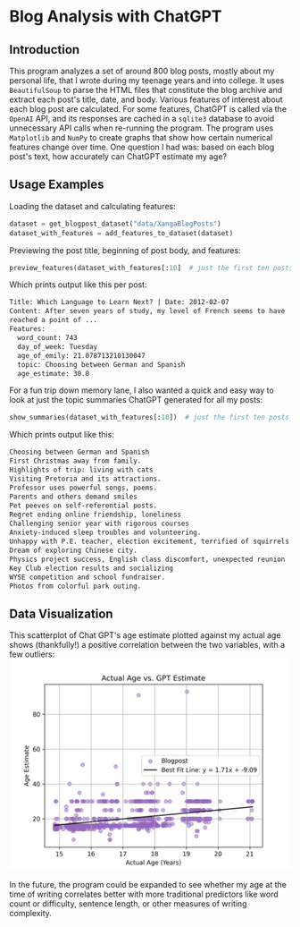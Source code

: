 # Blog Analysis with ChatGPT

## Introduction

This program analyzes a set of around 800 blog posts, mostly about my 
personal life, that I wrote during my teenage years and into college. It uses
`BeautifulSoup` to parse the HTML files that constitute the blog archive
and extract each post's title, date, and body. Various features of interest 
about each blog post are calculated. For some features, ChatGPT is called 
via the `OpenAI` API, and its responses are cached in a `sqlite3` database
to avoid unnecessary API calls when re-running the program.
The program uses `Matplotlib` and `NumPy` to create graphs that show how
certain numerical features change over time. One question I had was: based
on each blog post's text, how accurately can ChatGPT estimate my age?

## Usage Examples

Loading the dataset and calculating features:
```python
dataset = get_blogpost_dataset("data/XangaBlogPosts")
dataset_with_features = add_features_to_dataset(dataset)
```
Previewing the post title, beginning of post body, and features:
```python
preview_features(dataset_with_features[:10]  # just the first ten posts
```
Which prints output like this per post:
```
Title: Which Language to Learn Next? | Date: 2012-02-07
Content: After seven years of study, my level of French seems to have reached a point of ...
Features:
  word_count: 743
  day_of_week: Tuesday
  age_of_emily: 21.078713210130047
  topic: Choosing between German and Spanish
  age_estimate: 30.0
```
For a fun trip down memory lane, I also wanted a quick and easy way to look at just the topic
summaries ChatGPT generated for all my posts:
```python
show_summaries(dataset_with_features[:10])  # just the first ten posts
```
Which prints output like this:
```
Choosing between German and Spanish
First Christmas away from family.
Highlights of trip: living with cats
Visiting Pretoria and its attractions.
Professor uses powerful songs, poems.
Parents and others demand smiles
Pet peeves on self-referential posts.
Regret ending online friendship, loneliness
Challenging senior year with rigorous courses
Anxiety-induced sleep troubles and volunteering.
Unhappy with P.E. teacher, election excitement, terrified of squirrels
Dream of exploring Chinese city.
Physics project success, English class discomfort, unexpected reunion
Key Club election results and socializing
WYSE competition and school fundraiser.
Photos from colorful park outing.
```

## Data Visualization

This scatterplot of Chat GPT's age estimate plotted against my actual age shows (thankfully!) a positive correlation between the two variables, with a few outliers:
![Scatterplot with linear regression line showing a positive correlation between age estimate and actual age](output/real_data_graphed.png "Actual Age vs. GPT Estimate")

In the future, the program could be expanded to see whether my age at the time of writing correlates better with more traditional predictors like word count or difficulty, sentence length, or other measures of writing complexity.
